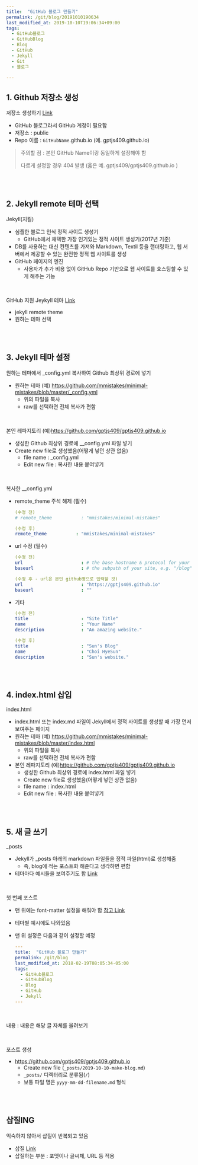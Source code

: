 ```yaml
---
title:  "GitHub 블로그 만들기"
permalink: /git/blog/20191010190634
last_modified_at: 2019-10-10T19:06:34+09:00
tags:
  - GitHub블로그
  - GitHubBlog
  - Blog
  - GitHub
  - Jekyll
  - Git
  - 블로그

---
```


## 1. Github 저장소 생성

저장소 생성하기 [Link](https://github.com/new) 
- GitHub 블로그라서 GitHub 계정이 필요함
- 저장소 : public
- Repo 이름 : `GitHubName`.github.io (예. gptjs409.github.io)
> 주의할 점 : 본인 GitHub Name이랑 동일하게 설정해야 함 
> 
> 다르게 설정할 경우 404 발생 (옳은 예. gptjs409/gptjs409.github.io )

<br>
<br>

## 2. Jekyll remote 테마 선택

Jekyll(지킬)
- 심플한 블로그 인식 정적 사이트 생성기
  - GitHub에서 채택한 가장 인기있는 정적 사이트 생성기(2017년 기준)
- DB를 사용하는 대신 컨텐츠를 가져와 Markdown, Textil 등을 랜더링하고, 웹 서버에서 제공할 수 있는 완전한 정적 웹 사이트를 생성
- GitHub 페이지의 엔진
  - 사용자가 추가 비용 없이 GitHub Repo 기반으로 웹 사이트를 호스팅할 수 있게 해주는 기능

<br>

GitHub 지원 Jeykyll 테마 [Link](https://github.com/topics/jekyll-theme)
- jekyll remote theme
- 원하는 테마 선택

<br>
<br>

## 3. Jekyll 테마 설정

원하는 테마에서 _config.yml 복사하여 Github 최상위 경로에 넣기
- 원하는 테마 (예) https://github.com/mmistakes/minimal-mistakes/blob/master/_config.yml
  - 위의 파일을 복사
  - raw를 선택하면 전체 복사가 편함
  
<br>

본인 레파지토리 (예)https://github.com/gptjs409/gptjs409.github.io
- 생성한 Github 최상위 경로에 __config.yml 파일 넣기
- Create new file로 생성했음(어떻게 넣던 상관 없음)
  - file name : _config.yml
  - Edit new file : 복사한 내용 붙여넣기

<br>

복사한 __config.yml
- remote_theme 주석 해제 (필수)
  ```yml
  (수정 전)
  # remote_theme           : "mmistakes/minimal-mistakes"
  
  (수정 후)
  remote_theme           : "mmistakes/minimal-mistakes"
  ```
- url 수정 (필수)
  ```yml
  (수정 전)
  url                      : # the base hostname & protocol for your site e.g. "https://mmistakes.github.io"
  baseurl                  : # the subpath of your site, e.g. "/blog"
  
  (수정 후 - url은 본인 github명으로 입력할 것)
  url                      : "https://gptjs409.github.io"
  baseurl                  : ""
  ```
- 기타
  ```yml
  (수정 전)
  title                    : "Site Title"
  name                     : "Your Name"
  description              : "An amazing website."
  
  (수정 후)
  title                    : "Sun's Blog"
  name                     : "Choi HyeSun"
  description              : "Sun's website."
  ```

<br>
<br>

## 4. index.html 삽입

index.html
- index.html 또는 index.md 파일이 Jekyll에서 정적 사이트를 생성할 때 가장 먼저 보여주는 페이지
- 원하는 테마 (예) https://github.com/mmistakes/minimal-mistakes/blob/master/index.html
  - 위의 파일을 복사
  - raw를 선택하면 전체 복사가 편함
- 본인 레파지토리 (예)https://github.com/gptjs409/gptjs409.github.io
  - 생성한 Github 최상위 경로에 index.html 파일 넣기
  - Create new file로 생성했음(어떻게 넣던 상관 없음)
  - file name : index.html
  - Edit new file : 복사한 내용 붙여넣기

<br>
<br>

## 5. 새 글 쓰기

_posts
- Jekyll가 _posts 아래의 markdown 파일들을 정적 파일(html)로 생성해줌
  - 즉, blog에 적는 포스트화 해준다고 생각하면 편함
- 테마마다 예시들을 보여주기도 함 [Link](https://github.com/mmistakes/minimal-mistakes/tree/master/test/_posts)
  
<br>

첫 번째 포스트
- 맨 위에는 font-matter 설정을 해줘야 함 [참고 Link](https://jekyllrb.com/docs/front-matter/)
- 테마별 예시에도 나와있음
- 맨 위 설정은 다음과 같이 설정할 예정

  ```yml
  ---
  title:  "GitHub 블로그 만들기"
  permalink: /git/blog
  last_modified_at: 2018-02-19T08:05:34-05:00
  tags:
    - GitHub블로그
    - GitHubBlog
    - Blog
    - GitHub
    - Jekyll
  ---
  ```

<br>

내용 : 내용은 해당 글 자체를 올려보기

<br>

포스트 생성
- https://github.com/gptjs409/gptjs409.github.io
  - Create new file (`_posts/2019-10-10-make-blog.md`)
  - `_posts/` 디렉터리로 분류됨(`/`)
  - 보통 파일 명은 `yyyy-mm-dd-filename.md` 형식
  
<br>
<br>

## 삽질ING
익숙하지 않아서 삽질이 반복되고 있음
- 삽질 [Link](https://github.com/gptjs409/gptjs409.github.io/issues/1)
- 삽질하는 부분 : 포맷이나 글씨체, URL 등 적용
